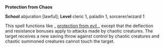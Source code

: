  **Protection from Chaos**

**School** abjuration [lawful]; **Level** cleric 1, paladin 1, sorcerer/wizard 1

This spell functions like _ [protection from evil](protectionFromEvil.md#_protection-from-evil)_, except that the deflection and resistance bonuses apply to attacks made by chaotic creatures. The target receives a new saving throw against control by chaotic creatures and chaotic summoned creatures cannot touch the target.

